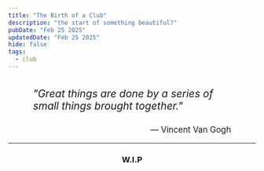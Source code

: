 ```yaml
---
title: "The Birth of a Club"
description: "the start of something beautiful?"
pubDate: "Feb 25 2025"
updatedDate: "Feb 25 2025"
hide: false
tags:
  - club
---
```


<div style="text-align: center; max-width: 80%; margin: auto;">
    <p style="font-size: 1.5em; font-style: italic; display: inline-block; text-align: left;">
        "Great things are done by a series of small things brought together."
    </p>
    <br>
    <p style="text-align: right; font-size: 1.2em; margin-top: 5px;">
        — Vincent Van Gogh
    </p>
</div>

----

### <center>W.I.P</center>



